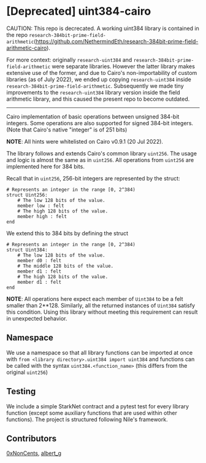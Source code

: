 # [Deprecated] uint384-cairo

CAUTION: This repo is decrecated. A working uint384 library is contained in the repo `research-384bit-prime-field-arithmetic`(https://github.com/NethermindEth/research-384bit-prime-field-arithmetic-cairo). 

For more context: originally `research-uint384` and `research-384bit-prime-field-arithmetic` were separate libraries. However the latter library makes extensive use of the former, and due to Cairo's non-importability of custom libraries (as of July 2022), we ended up copying `research-uint384` inside `research-384bit-prime-field-arithmetic`. Subsequently we made tiny improvements to the `research-uint384` library version inside the field arithmetic library, and this caused the present repo to become outdated.



--------------


Cairo implementation of basic operations between unsigned 384-bit integers. Some operations are also supported for signed 384-bit integers.  (Note that Cairo's native "integer" is of 251 bits)

**NOTE**: All hints were whitelisted on Cairo v0.9.1 (20 Jul 2022). 

The library follows and extends Cairo's common library `uint256`. The usage and logic is almost the same as in `uint256`. All operations from `uint256` are implemented here for 384 bits. 

Recall that in `uint256`, 256-bit integers are represented by the struct:

    # Represents an integer in the range [0, 2^384)
    struct Uint256:
        # The low 128 bits of the value.
        member low : felt
        # The high 128 bits of the value.
        member high : felt
    end

We extend this to 384 bits by defining the struct

    # Represents an integer in the range [0, 2^384)
    struct Uint384:
        # The low 128 bits of the value.
        member d0 : felt
        # The middle 128 bits of the value.
        member d1 : felt    
        # The high 128 bits of the value.
        member d1 : felt
    end

**NOTE**: All operations here expect each member of `Uint384` to be a felt smaller than 2**128. Similarly, all the returned instances of `Uint384` satisfy this condition. Using this library without meeting this requirement can result in unexpected behavior.

## Namespace

We use a namespace so that all library functions can be imported at once with `from <library directory>.uint384 import uint384` and functions can be called with the syntax `uint384.<function_name>` (this differs from the original `uint256`)

## Testing

We include a simple StarkNet contract and a pytest test for every library function (except some auxiliary functions that are used within other functions). The project is structured following Nile's framework.

## Contributors

[0xNonCents](https://github.com/0xNonCents), [albert_g](https://github.com/albert-garreta)
